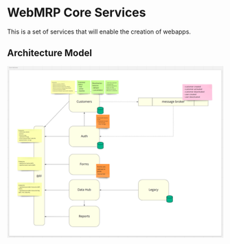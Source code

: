 # WebMRP Core Services

This is a set of services that will enable the creation of webapps.

## Architecture Model
![Backend Architecture Model](docs/images/backend-architecture.png)

